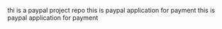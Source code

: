 thi is a paypal project repo
this is paypal application for payment
this is paypal application for payment
